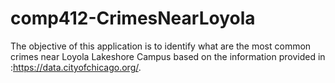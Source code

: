 # comp412-CrimesNearLoyola
The objective of this application is to identify what are the 
most common crimes near Loyola Lakeshore Campus 
based on the information provided in :https://data.cityofchicago.org/.
